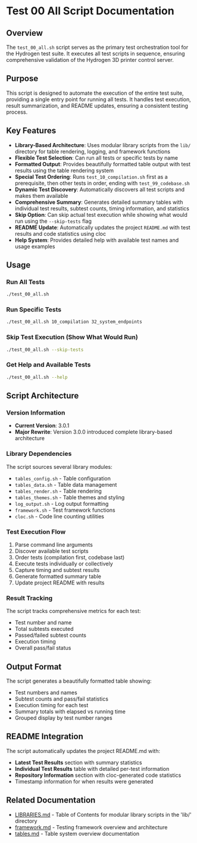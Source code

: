 # Test 00 All Script Documentation

## Overview

The `test_00_all.sh` script serves as the primary test orchestration tool for the Hydrogen test suite. It executes all test scripts in sequence, ensuring comprehensive validation of the Hydrogen 3D printer control server.

## Purpose

This script is designed to automate the execution of the entire test suite, providing a single entry point for running all tests. It handles test execution, result summarization, and README updates, ensuring a consistent testing process.

## Key Features

- **Library-Based Architecture**: Uses modular library scripts from the `lib/` directory for table rendering, logging, and framework functions
- **Flexible Test Selection**: Can run all tests or specific tests by name
- **Formatted Output**: Provides beautifully formatted table output with test results using the table rendering system
- **Special Test Ordering**: Runs `test_10_compilation.sh` first as a prerequisite, then other tests in order, ending with `test_99_codebase.sh`
- **Dynamic Test Discovery**: Automatically discovers all test scripts and makes them available
- **Comprehensive Summary**: Generates detailed summary tables with individual test results, subtest counts, timing information, and statistics
- **Skip Option**: Can skip actual test execution while showing what would run using the `--skip-tests` flag
- **README Update**: Automatically updates the project `README.md` with test results and code statistics using cloc
- **Help System**: Provides detailed help with available test names and usage examples

## Usage

### Run All Tests

```bash
./test_00_all.sh
```

### Run Specific Tests

```bash
./test_00_all.sh 10_compilation 32_system_endpoints
```

### Skip Test Execution (Show What Would Run)

```bash
./test_00_all.sh --skip-tests
```

### Get Help and Available Tests

```bash
./test_00_all.sh --help
```

## Script Architecture

### Version Information

- **Current Version**: 3.0.1
- **Major Rewrite**: Version 3.0.0 introduced complete library-based architecture

### Library Dependencies

The script sources several library modules:

- `tables_config.sh` - Table configuration
- `tables_data.sh` - Table data management  
- `tables_render.sh` - Table rendering
- `tables_themes.sh` - Table themes and styling
- `log_output.sh` - Log output formatting
- `framework.sh` - Test framework functions
- `cloc.sh` - Code line counting utilities

### Test Execution Flow

1. Parse command line arguments
2. Discover available test scripts
3. Order tests (compilation first, codebase last)
4. Execute tests individually or collectively
5. Capture timing and subtest results
6. Generate formatted summary table
7. Update project README with results

### Result Tracking

The script tracks comprehensive metrics for each test:

- Test number and name
- Total subtests executed
- Passed/failed subtest counts
- Execution timing
- Overall pass/fail status

## Output Format

The script generates a beautifully formatted table showing:

- Test numbers and names
- Subtest counts and pass/fail statistics
- Execution timing for each test
- Summary totals with elapsed vs running time
- Grouped display by test number ranges

## README Integration

The script automatically updates the project README.md with:

- **Latest Test Results** section with summary statistics
- **Individual Test Results** table with detailed per-test information
- **Repository Information** section with cloc-generated code statistics
- Timestamp information for when results were generated

## Related Documentation

- [LIBRARIES.md](LIBRARIES.md) - Table of Contents for modular library scripts in the 'lib/' directory
- [framework.md](framework.md) - Testing framework overview and architecture
- [tables.md](tables.md) - Table system overview documentation
